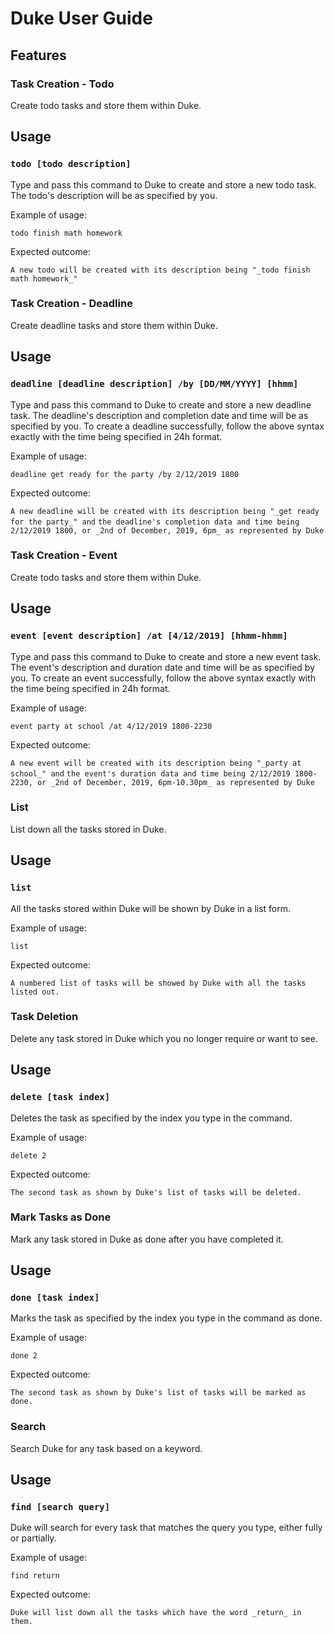 # Duke User Guide

## Features 

### Task Creation - Todo
Create todo tasks and store them within Duke.

## Usage

### `todo [todo description]`

Type and pass this command to Duke to create and store a new todo task. The todo's description
will be as specified by you.

Example of usage: 

`todo finish math homework`

Expected outcome:

`A new todo will be created with its description being "_todo finish math homework_"`

### Task Creation - Deadline
Create deadline tasks and store them within Duke.

## Usage

### `deadline [deadline description] /by [DD/MM/YYYY] [hhmm]`

Type and pass this command to Duke to create and store a new deadline task. The deadline's description
and completion date and time will be as specified by you. To create a deadline successfully, follow
the above syntax exactly with the time being specified in 24h format.

Example of usage: 

`deadline get ready for the party /by 2/12/2019 1800`

Expected outcome:

`A new deadline will be created with its description being "_get ready for the party_" and`
`the deadline's completion data and time being 2/12/2019 1800, or _2nd of December, 2019, 6pm_ as represented by Duke`

### Task Creation - Event
Create todo tasks and store them within Duke.

## Usage

### `event [event description] /at [4/12/2019] [hhmm-hhmm]`

Type and pass this command to Duke to create and store a new event task. The event's description
and duration date and time will be as specified by you. To create an event successfully, follow
the above syntax exactly with the time being specified in 24h format.

Example of usage: 

`event party at school /at 4/12/2019 1800-2230`

Expected outcome:

`A new event will be created with its description being "_party at school_" and`
`the event's duration data and time being 2/12/2019 1800-2230, or _2nd of December, 2019, 6pm-10.30pm_ as represented by Duke`

### List
List down all the tasks stored in Duke.

## Usage

### `list`

All the tasks stored within Duke will be shown by Duke in a list form.

Example of usage: 

`list`

Expected outcome:

`A numbered list of tasks will be showed by Duke with all the tasks listed out.`

### Task Deletion
Delete any task stored in Duke which you no longer require or want to see.

## Usage

### `delete [task index]`

Deletes the task as specified by the index you type in the command.

Example of usage: 

`delete 2`

Expected outcome:

`The second task as shown by Duke's list of tasks will be deleted.`

### Mark Tasks as Done
Mark any task stored in Duke as done after you have completed it.

## Usage

### `done [task index]`

Marks the task as specified by the index you type in the command as done. 

Example of usage: 

`done 2`

Expected outcome:

`The second task as shown by Duke's list of tasks will be marked as done.`

### Search
Search Duke for any task based on a keyword.

## Usage

### `find [search query]`

Duke will search for every task that matches the query you type, either fully or partially.

Example of usage: 

`find return`

Expected outcome:

`Duke will list down all the tasks which have the word _return_ in them.`